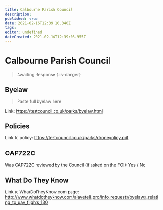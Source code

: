 ```yaml
---
title: Calbourne Parish Council
description: 
published: true
date: 2021-02-16T12:39:10.340Z
tags: 
editor: undefined
dateCreated: 2021-02-16T12:39:06.955Z
---
```


# Calbourne Parish Council
>  Awaiting Response
> {.is-danger}

## Byelaw
> Paste full byelaw here

Link:
https://testcouncil.co.uk/parks/byelaw.html

## Policies
Link to policy:
https://testcouncil.co.uk/parks/dronepolicy.pdf

## CAP722C

Was CAP722C reviewed by the Council (if asked on the FOI): Yes / No

## What Do They Know

Link to WhatDoTheyKnow.com page:
http://www.whatdotheyknow.com/alaveteli_pro/info_requests/byelaws_relating_to_uav_flights_130

